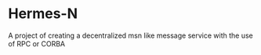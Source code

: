 Hermes-N
========

A project of creating a decentralized msn like message service with the use of RPC or CORBA
